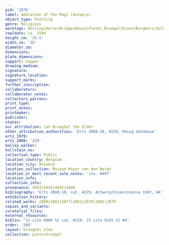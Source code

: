 ```yaml
---
pid: '2876'
label: Adoration of the Magi (Antwerp)
object_type: Painting
genre: Religious
worktags: Resting|Horse|Bridge|House|Pieter_Bruegel|River|Burghers|Soldiers|Christ|New_Testament|Virgin_Mary
realdate: ca. 1594
height_cm: '25.5'
width_cm: '35'
diameter_cm:
dimensions:
plate_dimensions:
support: Copper
drawing_medium:
signature:
signature_location:
support_marks:
further_inscription:
collaborators:
collaborator_notes:
collectors_patrons:
print_type:
print_notes:
printmaker:
publisher:
states:
our_attribution: Jan Brueghel the Elder
other_attribution_authorities: 'Ertz 2008-10, #229, Honig database'
ertz_1979:
ertz_2008: '229'
bailey_walker:
hollstein_no:
collection_type: Public
location_country: Belgium
location_city: Antwerp
location_collection: Museum Mayer van den Bergh
location_or_most_recent_sale_notes: 'inv. #497'
location_info:
collection_info:
provenance: 4443|4444|4445|4446
bibliography: 'Ertz 2008-10, cat. #229; Antwerp/Essen/Vienna 1997, #4'
exhibition_history:
related_works: 2880|2883|2877|2881|2878|2882|2879
copies_and_variants:
curatorial_files:
external_resources:
biblio: "{% cite 8900 %} cat. #229, {% cite 9145 %} #4"
order: '260'
layout: brueghel_item
collection: pieterbruegel
---
```

